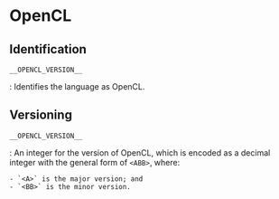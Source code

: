 # OpenCL

## Identification

`__OPENCL_VERSION__`

:   Identifies the language as OpenCL.

## Versioning

`__OPENCL_VERSION__`

:   An integer for the version of OpenCL, which is encoded as a decimal integer with the general form of `<ABB>`, where:

    - `<A>` is the major version; and
    - `<BB>` is the minor version.
